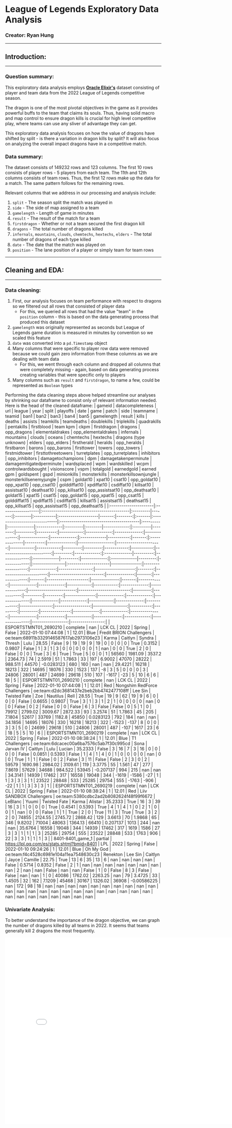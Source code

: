 # League of Legends Exploratory Data Analysis
### Creator: Ryan Hung
---
## Introduction:
---
### Question summary:
This exploratory data analysis employs **[Oracle Elixir's](https://oracleselixir.com/tools/downloads)** dataset consisting of player and team data from the 2022 League of Legends competitive season. 

The dragon is one of the most pivotal objectives in the game as it provides powerful buffs to the team that claims its souls. Thus, having solid macro and map control to ensure dragon kills is crucial for high level competitive play, where teams can use any sliver of advantage they can get. 

This exploratory data analysis focuses on how the value of dragons have shifted by split - is there a variation in dragon kills by split? It will also focus on analyzing the overall impact dragons have in a competitive match.

### Data summary:
The dataset consists of 149232 rows and 123 columns. The first 10 rows consists of player rows - 5 players from each team. The 11th and 12th columns consists of team rows. Thus, the first 12 rows make up the data for a match. The same pattern follows for the remaining rows.

Relevant columns that we address in our processing and analysis include:
1. `split` - The season split the match was played in
2. `side` - The side of map assigned to a team
3. `gamelength` - Length of game in minutes
4. `result` - The result of the match for a team
5. `firstdragon` - Whether or not a team secured the first dragon kill
6. `dragons` - The total number of dragons killed
7. `infernals`, `mountains`, `clouds`, `chemtechs`, `hextechs`, `elders` - The total number of dragons of each type killed
8. `date` - The date that the match was played on
9. `position` - The lane position of a player or simply team for team rows
---
## Cleaning and EDA:
---
### Data cleaning:
1. First, our analysis focuses on team performance with respect to dragons so we filtered out all rows that consisted of player data
    - For this, we queried all rows that had the value "team" in the `position` column - this is based on the data generating process that produced this dataset
2. `gamelength` was originally represented as seconds but League of Legends game duration is measured in minutes by convention so we scaled this feature
3. `date` was converted into a `pd.Timestamp` object
4. Many columns that were specific to player row data were removed because we could gain zero information from these columns as we are dealing with team data
    - For this, we went through each column and dropped all columns that were completely missing - again, based on data generating process creating variables that were specific only to players
5. Many columns such as `result` and `firstdragon`, to name a few, could be represented as `Boolean` types

Performing the data cleaning steps above helped streamline our analyses by shrinking our dataframe to consist only of relevant information needed. Here is the head of the cleaned dataframe:
| gameid                | datacompleteness   | url                                         | league   |   year | split   | playoffs   | date                |   game |   patch | side   | teamname                      | teamid                                  | ban1     | ban2         | ban3         | ban4     | ban5    |   gamelength | result   |   kills |   deaths |   assists |   teamkills |   teamdeaths |   doublekills |   triplekills |   quadrakills |   pentakills | firstblood   |   team kpm |   ckpm | firstdragon   |   dragons |   opp_dragons |   elementaldrakes |   opp_elementaldrakes |   infernals |   mountains |   clouds |   oceans |   chemtechs |   hextechs |   dragons (type unknown) |   elders |   opp_elders | firstherald   |   heralds |   opp_heralds | firstbaron   |   barons |   opp_barons | firsttower   |   towers |   opp_towers | firstmidtower   | firsttothreetowers   |   turretplates |   opp_turretplates |   inhibitors |   opp_inhibitors |   damagetochampions |     dpm |   damagetakenperminute |   damagemitigatedperminute |   wardsplaced |    wpm |   wardskilled |   wcpm |   controlwardsbought |   visionscore |   vspm |   totalgold |   earnedgold |   earned gpm |   goldspent |        gspd |   minionkills |   monsterkills |   monsterkillsownjungle |   monsterkillsenemyjungle |     cspm |   goldat10 |   xpat10 |   csat10 |   opp_goldat10 |   opp_xpat10 |   opp_csat10 |   golddiffat10 |   xpdiffat10 |   csdiffat10 |   killsat10 |   assistsat10 |   deathsat10 |   opp_killsat10 |   opp_assistsat10 |   opp_deathsat10 |   goldat15 |   xpat15 |   csat15 |   opp_goldat15 |   opp_xpat15 |   opp_csat15 |   golddiffat15 |   xpdiffat15 |   csdiffat15 |   killsat15 |   assistsat15 |   deathsat15 |   opp_killsat15 |   opp_assistsat15 |   opp_deathsat15 |
|:----------------------|:-------------------|:--------------------------------------------|:---------|-------:|:--------|:-----------|:--------------------|-------:|--------:|:-------|:------------------------------|:----------------------------------------|:---------|:-------------|:-------------|:---------|:--------|-------------:|:---------|--------:|---------:|----------:|------------:|-------------:|--------------:|--------------:|--------------:|-------------:|:-------------|-----------:|-------:|:--------------|----------:|--------------:|------------------:|----------------------:|------------:|------------:|---------:|---------:|------------:|-----------:|-------------------------:|---------:|-------------:|:--------------|----------:|--------------:|:-------------|---------:|-------------:|:-------------|---------:|-------------:|:----------------|:---------------------|---------------:|-------------------:|-------------:|-----------------:|--------------------:|--------:|-----------------------:|---------------------------:|--------------:|-------:|--------------:|-------:|---------------------:|--------------:|-------:|------------:|-------------:|-------------:|------------:|------------:|--------------:|---------------:|------------------------:|--------------------------:|---------:|-----------:|---------:|---------:|---------------:|-------------:|-------------:|---------------:|-------------:|-------------:|------------:|--------------:|-------------:|----------------:|------------------:|-----------------:|-----------:|---------:|---------:|---------------:|-------------:|-------------:|---------------:|-------------:|-------------:|------------:|--------------:|-------------:|----------------:|------------------:|-----------------:|
| ESPORTSTMNT01_2690210 | complete           | nan                                         | LCK CL   |   2022 | Spring  | False      | 2022-01-10 07:44:08 |      1 |   12.01 | Blue   | Fredit BRION Challengers      | oe:team:68911b3329146587617ab2973106e23 | Karma    | Caitlyn      | Syndra       | Thresh   | Lulu    |      28.55   | False    |       9 |       19 |        19 |           9 |           19 |             0 |             0 |             0 |            0 | True         |     0.3152 | 0.9807 | False         |         1 |             3 |                 1 |                     3 |           0 |           0 |        0 |        0 |           0 |          1 |                      nan |        0 |            0 | True          |         2 |             0 | False        |        0 |            0 | True         |        3 |            6 | True            | True                 |              5 |                  0 |            0 |                1 |               56560 | 1981.09 |                3537.2  |                    2364.73 |            74 | 2.5919 |            51 | 1.7863 |                   33 |           197 | 6.9002 |       47070 |        28222 |      988.511 |       44570 | -0.0283123  |           680 |            160 |                     nan |                       nan |  29.4221 |      16218 |    18213 |      322 |          14695 |        18076 |          330 |           1523 |          137 |           -8 |           3 |             5 |            0 |               0 |                 0 |                3 |      24806 |    28001 |      487 |          24699 |        29618 |          510 |            107 |        -1617 |          -23 |           5 |            10 |            6 |               6 |                18 |                5 |
| ESPORTSTMNT01_2690210 | complete           | nan                                         | LCK CL   |   2022 | Spring  | False      | 2022-01-10 07:44:08 |      1 |   12.01 | Red    | Nongshim RedForce Challengers | oe:team:d2dc3681437e2beb2bb4742477108ff | Lee Sin  | Twisted Fate | Zoe          | Nautilus | Rell    |      28.55   | True     |      19 |        9 |        62 |          19 |            9 |             6 |             0 |             0 |            0 | False        |     0.6655 | 0.9807 | True          |         3 |             1 |                 3 |                     1 |           2 |           1 |        0 |        0 |           0 |          0 |                      nan |        0 |            0 | False         |         0 |             2 | False        |        0 |            0 | False        |        6 |            3 | False           | False                |              0 |                  5 |            1 |                0 |               79912 | 2799.02 |                3009.67 |                    2872.33 |            93 | 3.2574 |            51 | 1.7863 |                   45 |           205 | 7.1804 |       52617 |        33769 |     1182.8   |       45850 |  0.0283123  |           792 |            184 |                     nan |                       nan |  34.1856 |      14695 |    18076 |      330 |          16218 |        18213 |          322 |          -1523 |         -137 |            8 |           0 |             0 |            3 |               3 |                 5 |                0 |      24699 |    29618 |      510 |          24806 |        28001 |          487 |           -107 |         1617 |           23 |           6 |            18 |            5 |               5 |                10 |                6 |
| ESPORTSTMNT01_2690219 | complete           | nan                                         | LCK CL   |   2022 | Spring  | False      | 2022-01-10 08:38:24 |      1 |   12.01 | Blue   | T1 Challengers                | oe:team:6dcacec00a6ba7576c5ab7f30c995cd | Sona     | Jarvan IV    | Caitlyn      | Lulu     | Lucian  |      35.2333 | False    |       3 |       16 |         7 |           3 |           16 |             0 |             0 |             0 |            0 | False        |     0.0851 | 0.5393 | False         |         1 |             4 |                 1 |                     4 |           0 |           1 |        0 |        0 |           0 |          0 |                      nan |        0 |            0 | True          |         1 |             1 | False        |        0 |            2 | False        |        3 |           11 | False           | False                |              2 |                  3 |            0 |                2 |               59579 | 1690.98 |                2984.02 |                    3109.61 |           119 | 3.3775 |            55 | 1.561  |                   47 |           277 | 7.8619 |       57629 |        34688 |      984.522 |       53945 | -0.207137   |           994 |            215 |                     nan |                       nan |  34.3141 |      14939 |    17462 |      317 |          16558 |        19048 |          344 |          -1619 |        -1586 |          -27 |           1 |             1 |            3 |               3 |                 3 |                1 |      23522 |    28848 |      533 |          25285 |        29754 |          555 |          -1763 |         -906 |          -22 |           1 |             1 |            3 |               3 |                 3 |                1 |
| ESPORTSTMNT01_2690219 | complete           | nan                                         | LCK CL   |   2022 | Spring  | False      | 2022-01-10 08:38:24 |      1 |   12.01 | Red    | Liiv SANDBOX Challengers      | oe:team:5380cdbc2ad2b8082624f48f99f6672 | LeBlanc  | Yuumi        | Twisted Fate | Karma    | Alistar |      35.2333 | True     |      16 |        3 |        39 |          16 |            3 |             1 |             0 |             0 |            0 | True         |     0.4541 | 0.5393 | True          |         4 |             1 |                 4 |                     1 |           0 |           2 |        1 |        0 |           0 |          1 |                      nan |        0 |            0 | False         |         1 |             1 | True         |        2 |            0 | True         |       11 |            3 | True            | True                 |              3 |                  2 |            2 |                0 |               74855 | 2124.55 |                2745.72 |                    2868.42 |           129 | 3.6613 |            70 | 1.9868 |                   65 |           346 | 9.8202 |       71004 |        48063 |     1364.13  |       66410 |  0.207137   |          1013 |            244 |                     nan |                       nan |  35.6764 |      16558 |    19048 |      344 |          14939 |        17462 |          317 |           1619 |         1586 |           27 |           3 |             3 |            1 |               1 |                 1 |                3 |      25285 |    29754 |      555 |          23522 |        28848 |          533 |           1763 |          906 |           22 |           3 |             3 |            1 |               1 |                 1 |                3 |
| 8401-8401_game_1      | partial            | https://lpl.qq.com/es/stats.shtml?bmid=8401 | LPL      |   2022 | Spring  | False      | 2022-01-10 09:24:26 |      1 |   12.01 | Blue   | Oh My God                     | oe:team:f4c4528c6981e104a11ea7548630c23 | Renekton | Lee Sin      | Caitlyn      | Jayce    | Camille |      22.75   | True     |      13 |        6 |        35 |          13 |            6 |           nan |           nan |           nan |          nan | False        |     0.5714 | 0.8352 | False         |         2 |             1 |               nan |                   nan |         nan |         nan |      nan |      nan |         nan |        nan |                        2 |      nan |          nan | False         |       nan |           nan | False        |        1 |            0 | False        |        8 |            3 | False           | False                |            nan |                nan |            1 |                0 |               40086 | 1762.02 |                2263.25 |                     nan    |            79 | 3.4725 |            33 | 1.4505 |                   32 |           162 | 7.1209 |       45468 |        30167 |     1326.02  |       36908 | -0.00586225 |           nan |            172 |                      98 |                        18 | nan      |        nan |      nan |      nan |            nan |          nan |          nan |            nan |          nan |          nan |         nan |           nan |          nan |             nan |               nan |              nan |        nan |      nan |      nan |            nan |          nan |          nan |            nan |          nan |          nan |         nan |           nan |          nan |             nan |               nan |              nan |

### Univariate Analysis:
To better understand the importance of the dragon objective, we can graph the number of dragons killed by all teams in 2022. It seems that teams generally kill 2 dragons the most frequently.
<iframe src="assets/fig_univariate_1.html" width=800 height=600 frameBorder=0>s</iframe>
